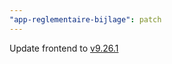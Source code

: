```yaml
---
"app-reglementaire-bijlage": patch
---
```


Update frontend to [v9.26.1](https://github.com/lblod/frontend-reglementaire-bijlage/releases/tag/v9.26.1)
